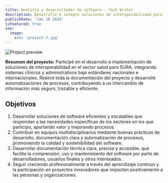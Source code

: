 ```yaml
---
title: Analista y desarrollador de software - Tech Writer
description: Desarrollé e integré soluciones de interoperabilidad para sistemas clínicos y administrativos, mejorando el intercambio seguro y eficiente de información en el entorno de salud.
publishDate: 'Jan 10 2024'
isFeatured: true
seo:
  image:
    src: 'project-7.jpg'
---
```


![Project preview](/project-7.jpeg)

**Resumen del proyecto:**
Participé en el desarrollo e implementación de soluciones de interoperabilidad en el sector salud para SURA, integrando sistemas clínicos y administrativos bajo estándares nacionales e internacionales. Realicé toda la documentación del proyecto y desarrollé automatizaciones de procesos, contribuyendo a un intercambio de información más seguro, trazable y eficiente.

## Objetivos

1. Desarrollar soluciones de software eficientes y escalables que respondan a las necesidades específicas de los sectores en los que participo, aportando valor y mejorando procesos.
2. Contribuir en equipos multidisciplinarios mediante buenas prácticas de desarrollo, documentación clara y automatización de procesos, promoviendo la calidad y sostenibilidad del software.
3. Desarrollar documentación técnica clara, precisa y accesible, que facilite la comprensión, uso y mantenimiento del software por parte de desarrolladores, usuarios finales y otros interesados.
4. Seguir creciendo profesionalmente a través del aprendizaje continuo y la participación en proyectos innovadores que impacten positivamente a las personas y organizaciones.



